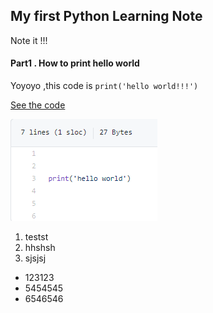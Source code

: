 
## My first Python Learning Note

  Note it !!!

#### Part1 . How to print hello world

  Yoyoyo ,this code is `print('hello world!!!')`

  [See the code](./test.py)

  ![](./pic_temp/pic1.png)



1. testst
2. hhshsh
3. sjsjsj


* 123123
* 5454545
* 6546546



